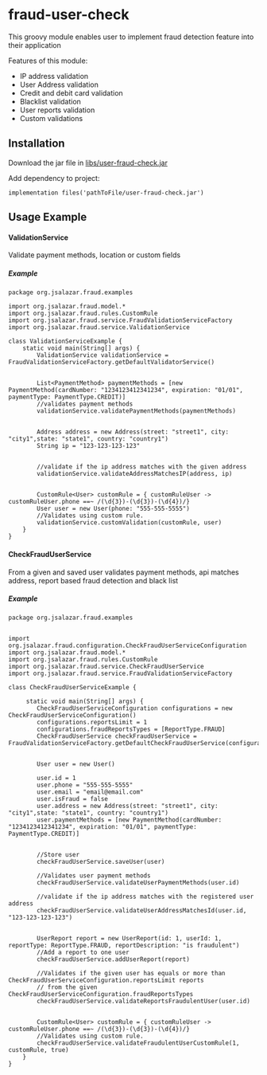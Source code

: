 # fraud-user-check

This groovy module enables user to implement fraud detection feature into their application 

Features of this module:
- IP address validation
- User Address validation
- Credit and debit card validation
- Blacklist validation
- User reports validation
- Custom validations

## Installation

Download the jar file in [libs/user-fraud-check.jar](https://github.com/jsalazare/user-fraud-check/raw/master/libs/user-fraud-check.jar)  

Add dependency to project:
```
implementation files('pathToFile/user-fraud-check.jar')
```

## Usage Example
#### ValidationService
Validate payment methods, location or custom fields
##### Example
```
package org.jsalazar.fraud.examples

import org.jsalazar.fraud.model.*
import org.jsalazar.fraud.rules.CustomRule
import org.jsalazar.fraud.service.FraudValidationServiceFactory
import org.jsalazar.fraud.service.ValidationService

class ValidationServiceExample {
    static void main(String[] args) {
        ValidationService validationService = FraudValidationServiceFactory.getDefaultValidatorService()


        List<PaymentMethod> paymentMethods = [new PaymentMethod(cardNumber: "1234123412341234", expiration: "01/01", paymentType: PaymentType.CREDIT)]
        //validates payment methods
        validationService.validatePaymentMethods(paymentMethods)


        Address address = new Address(street: "street1", city: "city1",state: "state1", country: "country1")
        String ip = "123-123-123-123"


        //validate if the ip address matches with the given address
        validationService.validateAddressMatchesIP(address, ip)


        CustomRule<User> customRule = { customRuleUser -> customRuleUser.phone ==~ /(\d{3})-(\d{3})-(\d{4})/}
        User user = new User(phone: "555-555-5555")
        //Validates using custom rule.
        validationService.customValidation(customRule, user)
    }
}

```

#### CheckFraudUserService
From a given and saved user validates payment methods, api matches address, report based fraud detection and black list
##### Example

```
package org.jsalazar.fraud.examples


import org.jsalazar.fraud.configuration.CheckFraudUserServiceConfiguration
import org.jsalazar.fraud.model.*
import org.jsalazar.fraud.rules.CustomRule
import org.jsalazar.fraud.service.CheckFraudUserService
import org.jsalazar.fraud.service.FraudValidationServiceFactory

class CheckFraudUserServiceExample {

     static void main(String[] args) {
        CheckFraudUserServiceConfiguration configurations = new CheckFraudUserServiceConfiguration()
        configurations.reportsLimit = 1
        configurations.fraudReportsTypes = [ReportType.FRAUD]
        CheckFraudUserService checkFraudUserService = FraudValidationServiceFactory.getDefaultCheckFraudUserService(configurations)


        User user = new User()

        user.id = 1
        user.phone = "555-555-5555"
        user.email = "email@email.com"
        user.isFraud = false
        user.address = new Address(street: "street1", city: "city1",state: "state1", country: "country1")
        user.paymentMethods = [new PaymentMethod(cardNumber: "1234123412341234", expiration: "01/01", paymentType: PaymentType.CREDIT)]


        //Store user
        checkFraudUserService.saveUser(user)

        //Validates user payment methods
        checkFraudUserService.validateUserPaymentMethods(user.id)

        //validate if the ip address matches with the registered user address
        checkFraudUserService.validateUserAddressMatchesId(user.id, "123-123-123-123")


        UserReport report = new UserReport(id: 1, userId: 1, reportType: ReportType.FRAUD, reportDescription: "is fraudulent")
        //Add a report to one user
        checkFraudUserService.addUserReport(report)

        //Validates if the given user has equals or more than CheckFraudUserServiceConfiguration.reportsLimit reports
        // from the given CheckFraudUserServiceConfiguration.fraudReportsTypes
        checkFraudUserService.validateReportsFraudulentUser(user.id)


        CustomRule<User> customRule = { customRuleUser -> customRuleUser.phone ==~ /(\d{3})-(\d{3})-(\d{4})/}
        //Validates using custom rule.
        checkFraudUserService.validateFraudulentUserCustomRule(1, customRule, true)
    }
}

```